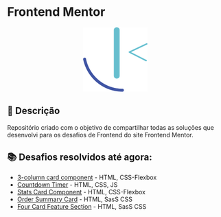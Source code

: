 # Frontend Mentor

<p align="center">
  <img src="frontend-mentor-logo.png" width="150" height="150"/>
</p>

## 🚀 Descrição
Repositório criado com o objetivo de compartilhar todas as soluções que desenvolvi para os desafios de Frontend do site Frontend Mentor.

## 📚 Desafios resolvidos até agora:
  - [3-column card component](https://github.com/kevenalves/Frontend-Mentor-Challenges/tree/main/3column-card-component) - HTML, CSS-Flexbox
  - [Countdown Timer](https://github.com/kevenalves/Frontend-Mentor-Challenges/tree/main/countdown-Timer) - HTML, CSS, JS
  - [Stats Card Component](https://github.com/kevenalves/Frontend-Mentor-Challenges/tree/main/stats-card-component) - HTML, CSS-Flexbox
   - [Order Summary Card](https://github.com/kevenalves/Frontend-Mentor-Challenges/tree/main/order-summary-component) - HTML, SasS CSS
   - [Four Card Feature Section]() - HTML, SasS CSS
